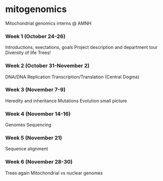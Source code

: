 # mitogenomics
Mitochondrial genomics interns @ AMNH

### Week 1 (October 24-26)
Introductions, exectations, goals 
Project description and department tour
Diversity of life
Trees!

### Week 2 (October 31-November 2)
DNA/DNA Replication
Transcription/Translation (Central Dogma)

### Week 3 (November 7-9)
Heredity and inheritance
Mutations 
Evolution small picture

### Week 4 (November 14-16)
Genomes
Sequencing 

### Week 5 (November 21)
Sequence alignment

### Week 6 (November 28-30)
Trees again
Mitochondrial vs nuclear genomes 
